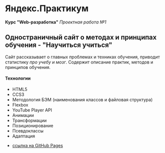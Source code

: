 # Яндекс.Практикум
**Курс "Web-разработка"**
*Проектная работа №1*
## Одностраничный сайт о методах и принципах обучения - "Научиться учиться"
Сайт рассказывает о главных проблемах и техниках обучения, приводит статистику *про учебу и мозг*. Содержит описание практик, методов и принципов обучения.
#### Технологии
+ HTML5
+ CCS3
+ Методология БЭМ (наименования классов и файловая структура)
+ Flexbox
+ YouTube Player API
+ Анимации
+ Трансформации
+ Позиционирование
+ Псевдоклассы
+ Адаптация

* [ссылка на GitHub Pages](https://yurick78.github.io/how-to-learn/index.html)
